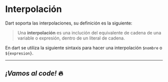 # Interpolación
Dart soporta las interpolaciones, su definición es la siguiente:
>Una **interpolación** es una inclución del equivalente de cadena de una variable o expresión, dentro de un literal de cadena.

En dart se utiliza la siguiente sintaxis para hacer una interpolación `$nombre` o `${expresion}`.

---

## ***¡Vamos al code!*** 🔥